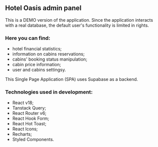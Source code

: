 ## Hotel Oasis admin panel

This is a DEMO version of the application.
Since the application interacts with a real database, the default user's functionality is limited in rights.

### Here you can find:
- hotel financial statistics;
- information on cabins reservations;
- cabins' booking status manipulation; 
- cabin price information;
- user and cabins settingsy.

This Single Page Application (SPA) uses Supabase as a backend.

### Technologies used in development:

- React v18;
- Tanstack Query;
- React Router v6;
- React Hook Form;
- React Hot Toast;
- React Icons;
- Recharts;
- Styled Components.
